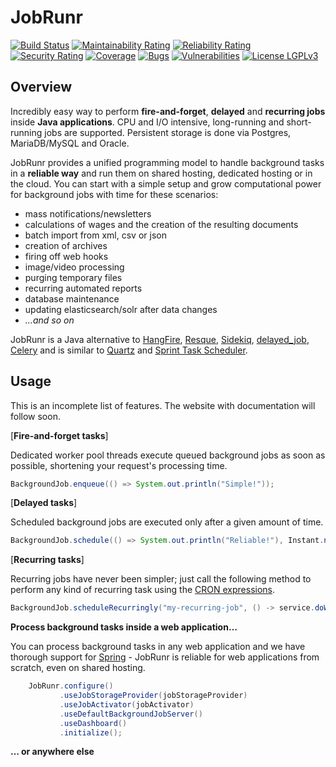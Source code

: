 JobRunr 
=========
[![Build Status](https://drone-jobrunr.dehuysser.be/api/badges/jobrunr/jobrunr/status.svg)](https://drone-jobrunr.dehuysser.be/jobrunr/jobrunr) [![Maintainability Rating](https://sonarcloud.io/api/project_badges/measure?project=jobrunr_jobrunr&metric=sqale_rating)](https://sonarcloud.io/dashboard?id=jobrunr_jobrunr) [![Reliability Rating](https://sonarcloud.io/api/project_badges/measure?project=jobrunr_jobrunr&metric=reliability_rating)](https://sonarcloud.io/dashboard?id=jobrunr_jobrunr) [![Security Rating](https://sonarcloud.io/api/project_badges/measure?project=jobrunr_jobrunr&metric=security_rating)](https://sonarcloud.io/dashboard?id=jobrunr_jobrunr) [![Coverage](https://sonarcloud.io/api/project_badges/measure?project=jobrunr_jobrunr&metric=coverage)](https://sonarcloud.io/dashboard?id=jobrunr_jobrunr) [![Bugs](https://sonarcloud.io/api/project_badges/measure?project=jobrunr_jobrunr&metric=bugs)](https://sonarcloud.io/dashboard?id=jobrunr_jobrunr) [![Vulnerabilities](https://sonarcloud.io/api/project_badges/measure?project=jobrunr_jobrunr&metric=vulnerabilities)](https://sonarcloud.io/dashboard?id=jobrunr_jobrunr) [![License LGPLv3](https://img.shields.io/badge/license-LGPLv3-green.svg)](http://www.gnu.org/licenses/lgpl-3.0.html)

## Overview

Incredibly easy way to perform **fire-and-forget**, **delayed** and **recurring jobs** inside **Java applications**. CPU and I/O intensive, long-running and short-running jobs are supported. Persistent storage is done via Postgres, MariaDB/MySQL and Oracle.

JobRunr provides a unified programming model to handle background tasks in a **reliable way** and run them on shared hosting, dedicated hosting or in the cloud. You can start with a simple setup and grow computational power for background jobs with time for these scenarios:

- mass notifications/newsletters
- calculations of wages and the creation of the resulting documents
- batch import from xml, csv or json
- creation of archives
- firing off web hooks
- image/video processing
- purging temporary files
- recurring automated reports
- database maintenance
- updating elasticsearch/solr after data changes 
- *…and so on*

JobRunr is a Java alternative to [HangFire](https://github.com/HangfireIO/Hangfire), [Resque](https://github.com/resque/resque), [Sidekiq](http://sidekiq.org), [delayed_job](https://github.com/collectiveidea/delayed_job), [Celery](http://www.celeryproject.org) and is similar to [Quartz](https://github.com/quartz-scheduler/quartz) and [Sprint Task Scheduler](https://github.com/spring-guides/gs-scheduling-tasks).

Usage
------

This is an incomplete list of features. The website with documentation will follow soon.

[**Fire-and-forget tasks**]

Dedicated worker pool threads execute queued background jobs as soon as possible, shortening your request's processing time.

```java
BackgroundJob.enqueue(() => System.out.println("Simple!"));
```

[**Delayed tasks**]

Scheduled background jobs are executed only after a given amount of time.

```java
BackgroundJob.schedule(() => System.out.println("Reliable!"), Instant.now().plusHours(5));
```

[**Recurring tasks**]

Recurring jobs have never been simpler; just call the following method to perform any kind of recurring task using the [CRON expressions](http://en.wikipedia.org/wiki/Cron#CRON_expression).

```java
BackgroundJob.scheduleRecurringly("my-recurring-job", () -> service.doWork(), Cron.daily());
```

**Process background tasks inside a web application…**

You can process background tasks in any web application and we have thorough support for [Spring](https://spring.io/) - JobRunr is reliable for web applications from scratch, even on shared hosting.

```java
    JobRunr.configure()
           .useJobStorageProvider(jobStorageProvider)
           .useJobActivator(jobActivator)
           .useDefaultBackgroundJobServer()
           .useDashboard()
           .initialize();
```

**… or anywhere else**
